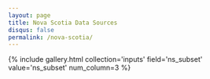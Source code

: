 ```yaml
---
layout: page
title: Nova Scotia Data Sources
disqus: false
permalink: /nova-scotia/
---
```


{% include gallery.html collection='inputs' field='ns_subset' value='ns_subset' num_column=3 %}